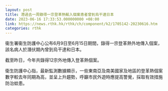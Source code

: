 ```yaml
---
layout: post
title: 港過去一周錄得一宗登革熱輸入個案患者曾到烏干達日本
date: 2023-06-16 17:33:53.000000000 +08:00
link: https://news.rthk.hk/rthk/ch/component/k2/1705142-20230616.htm
categories: rthk
---
```


衞生署衞生防護中心公布6月9日至6月15日期間，錄得一宗登革熱外地傳入個案，該名病人於潛伏期內曾到烏干達和日本。

截至昨日，今年共錄得12宗外地傳入登革熱個案。

衛生防護中心指，最新監測數據顯示，一些東南亞及南美國家及地區的登革熱個案數字較去年同期為高，並呈上升趨勢，呼籲市民外遊時應提高警覺，採取有效措施防治蚊患。
